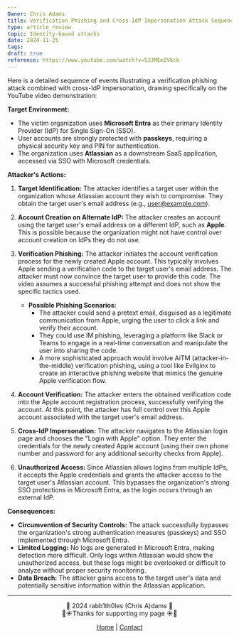 ```yaml
---
Owner: Chris Adams
title: Verification Phishing and Cross-IdP Impersonation Attack Sequence
type: article_review
topic: Identity-based attacks
date: 2024-11-25
tags: 
draft: true
reference: https://www.youtube.com/watch?v=53JMEmZV6ck
---
```

Here is a detailed sequence of events illustrating a verification phishing attack combined with cross-IdP impersonation, drawing specifically on the YouTube video demonstration:

**Target Environment:**

- The victim organization uses **Microsoft Entra** as their primary Identity Provider (IdP) for Single Sign-On (SSO).
- User accounts are strongly protected with **passkeys**, requiring a physical security key and PIN for authentication.
- The organization uses **Atlassian** as a downstream SaaS application, accessed via SSO with Microsoft credentials.

**Attacker's Actions:**

1. **Target Identification:** The attacker identifies a target user within the organization whose Atlassian account they wish to compromise. They obtain the target user's email address (e.g., user@example.com).
    
2. **Account Creation on Alternate IdP:** The attacker creates an account using the target user's email address on a different IdP, such as **Apple**. This is possible because the organization might not have control over account creation on IdPs they do not use.
    
3. **Verification Phishing:** The attacker initiates the account verification process for the newly created Apple account. This typically involves Apple sending a verification code to the target user's email address. The attacker must now convince the target user to provide this code. The video assumes a successful phishing attempt and does not show the specific tactics used.
    
    - **Possible Phishing Scenarios:**
        - The attacker could send a pretext email, disguised as a legitimate communication from Apple, urging the user to click a link and verify their account.
        - They could use IM phishing, leveraging a platform like Slack or Teams to engage in a real-time conversation and manipulate the user into sharing the code.
        - A more sophisticated approach would involve AiTM (attacker-in-the-middle) verification phishing, using a tool like Evilginx to create an interactive phishing website that mimics the genuine Apple verification flow.
4. **Account Verification:** The attacker enters the obtained verification code into the Apple account registration process, successfully verifying the account. At this point, the attacker has full control over this Apple account associated with the target user's email address.
    
5. **Cross-IdP Impersonation:** The attacker navigates to the Atlassian login page and chooses the "Login with Apple" option. They enter the credentials for the newly created Apple account (using their own phone number and password for any additional security checks from Apple).
    
6. **Unauthorized Access:** Since Atlassian allows logins from multiple IdPs, it accepts the Apple credentials and grants the attacker access to the target user's Atlassian account. This bypasses the organization's strong SSO protections in Microsoft Entra, as the login occurs through an external IdP.


**Consequences:**

- **Circumvention of Security Controls:** The attack successfully bypasses the organization's strong authentication measures (passkeys) and SSO implemented through Microsoft Entra.
- **Limited Logging:** No logs are generated in Microsoft Entra, making detection more difficult. Only logs within Atlassian would show the unauthorized access, but these logs might be overlooked or difficult to analyze without proper security monitoring.
- **Data Breach:** The attacker gains access to the target user's data and potentially sensitive information within the Atlassian application.

---
<div style="text-align: center;">
	<div class="gradient-text">👾 2024 rabb1th0les (Chris A)dams 👾</div> 
	🌴☀Thanks for supporting my page ☀🌴
	<nav>
		<ul style="list-style: none; padding: 0;">
			<div style="text-align: center;">
				<li><a href="index.html">Home</a> | <a href="Contact.html">Contact</a></li>
			</div>
		</ul>
	</nav>	
</div>

